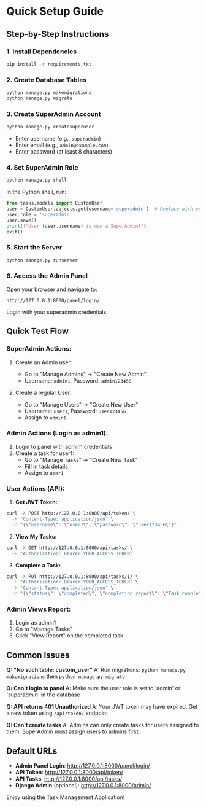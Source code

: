 # Quick Setup Guide

## Step-by-Step Instructions

### 1. Install Dependencies
```bash
pip install -r requirements.txt
```

### 2. Create Database Tables
```bash
python manage.py makemigrations
python manage.py migrate
```

### 3. Create SuperAdmin Account
```bash
python manage.py createsuperuser
```
- Enter username (e.g., `superadmin`)
- Enter email (e.g., `admin@example.com`)
- Enter password (at least 8 characters)

### 4. Set SuperAdmin Role
```bash
python manage.py shell
```

In the Python shell, run:
```python
from tasks.models import CustomUser
user = CustomUser.objects.get(username='superadmin')  # Replace with your username
user.role = 'superadmin'
user.save()
print(f"User {user.username} is now a SuperAdmin!")
exit()
```

### 5. Start the Server
```bash
python manage.py runserver
```

### 6. Access the Admin Panel
Open your browser and navigate to:
```
http://127.0.0.1:8000/panel/login/
```

Login with your superadmin credentials.

## Quick Test Flow

### SuperAdmin Actions:
1. Create an Admin user:
   - Go to "Manage Admins" → "Create New Admin"
   - Username: `admin1`, Password: `admin123456`

2. Create a regular User:
   - Go to "Manage Users" → "Create New User"
   - Username: `user1`, Password: `user123456`
   - Assign to `admin1`

### Admin Actions (Login as admin1):
1. Login to panel with admin1 credentials
2. Create a task for user1:
   - Go to "Manage Tasks" → "Create New Task"
   - Fill in task details
   - Assign to `user1`

### User Actions (API):

1. **Get JWT Token:**
```bash
curl -X POST http://127.0.0.1:8000/api/token/ \
  -H "Content-Type: application/json" \
  -d "{\"username\": \"user1\", \"password\": \"user123456\"}"
```

2. **View My Tasks:**
```bash
curl -X GET http://127.0.0.1:8000/api/tasks/ \
  -H "Authorization: Bearer YOUR_ACCESS_TOKEN"
```

3. **Complete a Task:**
```bash
curl -X PUT http://127.0.0.1:8000/api/tasks/1/ \
  -H "Authorization: Bearer YOUR_ACCESS_TOKEN" \
  -H "Content-Type: application/json" \
  -d "{\"status\": \"completed\", \"completion_report\": \"Task completed successfully\", \"worked_hours\": 5}"
```

### Admin Views Report:
1. Login as admin1
2. Go to "Manage Tasks"
3. Click "View Report" on the completed task

## Common Issues

**Q: "No such table: custom_user"**
A: Run migrations: `python manage.py makemigrations` then `python manage.py migrate`

**Q: Can't login to panel**
A: Make sure the user role is set to 'admin' or 'superadmin' in the database

**Q: API returns 401 Unauthorized**
A: Your JWT token may have expired. Get a new token using `/api/token/` endpoint

**Q: Can't create tasks**
A: Admins can only create tasks for users assigned to them. SuperAdmin must assign users to admins first.

## Default URLs

- **Admin Panel Login**: http://127.0.0.1:8000/panel/login/
- **API Token**: http://127.0.0.1:8000/api/token/
- **API Tasks**: http://127.0.0.1:8000/api/tasks/
- **Django Admin** (optional): http://127.0.0.1:8000/admin/

Enjoy using the Task Management Application!

